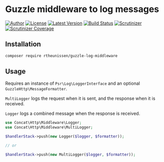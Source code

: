 # Guzzle middleware to log messages

[![Author](http://img.shields.io/badge/author-@rudi_theunissen-blue.svg?style=flat-square)](https://twitter.com/rudi_theunissen)
[![License](https://img.shields.io/packagist/l/rtheunissen/guzzle-log-middleware.svg?style=flat-square)](https://packagist.org/packages/rtheunissen/guzzle-log-middleware)
[![Latest Version](https://img.shields.io/packagist/v/rtheunissen/guzzle-log-middleware.svg?style=flat-square)](https://packagist.org/packages/rtheunissen/guzzle-log-middleware)
[![Build Status](https://img.shields.io/travis/rtheunissen/guzzle-log-middleware.svg?style=flat-square&branch=master)](https://travis-ci.org/rtheunissen/guzzle-log-middleware)
[![Scrutinizer](https://img.shields.io/scrutinizer/g/rtheunissen/guzzle-log-middleware.svg?style=flat-square)](https://scrutinizer-ci.com/g/rtheunissen/guzzle-log-middleware/)
[![Scrutinizer Coverage](https://img.shields.io/scrutinizer/coverage/g/rtheunissen/guzzle-log-middleware.svg?style=flat-square)](https://scrutinizer-ci.com/g/rtheunissen/guzzle-log-middleware/)

## Installation

```bash
composer require rtheunissen/guzzle-log-middleware
```

## Usage
Requires an instance of `Psr\Log\LoggerInterface` and an optional `GuzzleHttp\MessageFormatter`.

`MultiLogger` logs the request when it is sent, and the response when it is received.

`Logger` logs a combined message when the response is received.

```php
use Concat\Http\Middleware\Logger;
use Concat\Http\Middleware\MultiLogger;

$handlerStack->push(new Logger($logger, $formatter));

// or

$handlerStack->push(new MultiLogger($logger, $formatter));
```
